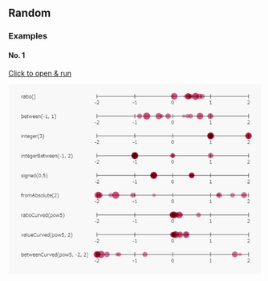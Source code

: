 ## Random

### Examples

#### No. 1

[ex1]: ./example/

[Click to open & run][ex1]

[![screen-shot](./example/screen-shot.png)][ex1]
